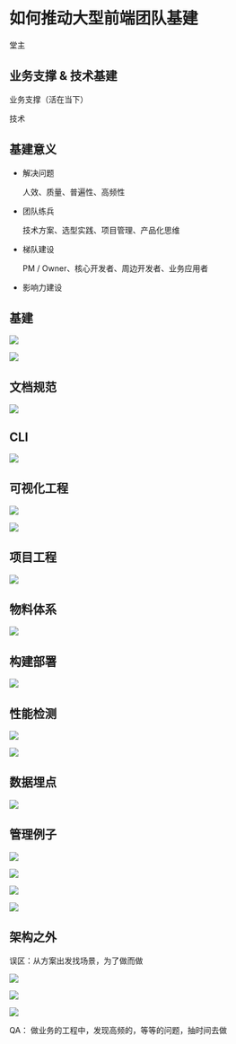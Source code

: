 # 如何推动大型前端团队基建

堂主

## 业务支撑 & 技术基建

业务支撑（活在当下）

技术



## 基建意义

- 解决问题

    人效、质量、普遍性、高频性

- 团队练兵

    技术方案、选型实践、项目管理、产品化思维

- 梯队建设

    PM / Owner、核心开发者、周边开发者、业务应用者

- 影响力建设



## 基建



![](https://file.wangsijie.top/blog/20200229141159.png)



![](https://file.wangsijie.top/blog/20200229140737.png)



## 文档规范

![](https://file.wangsijie.top/blog/20200229141456.png)



## CLI

![](https://file.wangsijie.top/blog/20200229141534.png)



## 可视化工程

![](https://file.wangsijie.top/blog/20200229142429.png)



![](https://file.wangsijie.top/blog/20200229143622.png)



## 项目工程

![](https://file.wangsijie.top/blog/20200229142246.png)



## 物料体系

![](https://file.wangsijie.top/blog/20200229142724.png)



## 构建部署

![](https://file.wangsijie.top/blog/20200229143148.png)



## 性能检测

![](https://file.wangsijie.top/blog/20200229143646.png)



![](https://file.wangsijie.top/blog/20200229143637.png)



## 数据埋点

![](https://file.wangsijie.top/blog/20200229143703.png)



## 管理例子

![](https://file.wangsijie.top/blog/20200229142504.png)



![](https://file.wangsijie.top/blog/20200229142526.png)



![](https://file.wangsijie.top/blog/20200229142551.png)

![](https://file.wangsijie.top/blog/20200229142717.png)



## 架构之外



误区：从方案出发找场景，为了做而做



![](https://file.wangsijie.top/blog/20200229144141.png)



![](https://file.wangsijie.top/blog/20200229144627.png)



![](https://file.wangsijie.top/blog/20200229144637.png)



QA： 做业务的工程中，发现高频的，等等的问题，抽时间去做


